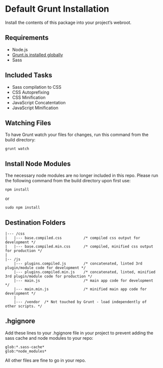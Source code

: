 # Default Grunt Installation

Install the contents of this package into your project’s webroot.

## Requirements

- Node.js
- [Grunt.js installed globally](http://wiki.local/Grunt)
- Sass

## Included Tasks

- Sass compilation to CSS
- CSS Autoprefixing
- CSS Minification
- JavaScript Concatentation
- JavaScript Minification

## Watching Files

To have Grunt watch your files for changes, run this command from the build directory:

`grunt watch`

## Install Node Modules

The necessary node modules are no longer included in this repo.  Please run the following command from the build directory upon first use:

`npm install`

or

`sudo npm install`

## Destination Folders

    |--- /css
    |   |--- base.compiled.css 			/* compiled css output for development */
    |   |--- base.compiled.min.css 		/* compiled, minified css output for production */
	|
    |-- /js
        |--- plugins.compiled.js 		/* concatenated, linted 3rd plugin/module code for development */
        |--- plugins.compiled.min.js 	/* concatenated, linted, minified 3rd plugin/module code for production */
        |--- main.js 					/* main app code for development */
        |--- main.min.js 				/* minified main app code for development */
    	|
    	|--- /vendor  /* Not touched by Grunt - load independently of other scripts. */     

## .hgignore

Add these lines to your .hgignore file in your project to prevent adding the sass cache and node modules to your repo:

    glob:*.sass-cache*
    glob:*node_modules*


All other files are fine to go in your repo.